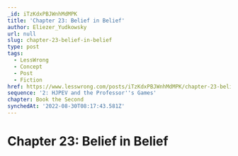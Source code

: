 ```yaml
---
_id: iTzKdxPBJWnhMdMPK
title: 'Chapter 23: Belief in Belief'
author: Eliezer_Yudkowsky
url: null
slug: chapter-23-belief-in-belief
type: post
tags:
  - LessWrong
  - Concept
  - Post
  - Fiction
href: https://www.lesswrong.com/posts/iTzKdxPBJWnhMdMPK/chapter-23-belief-in-belief
sequence: '2: HJPEV and the Professor''s Games'
chapter: Book the Second
synchedAt: '2022-08-30T08:17:43.581Z'
---
```

# Chapter 23: Belief in Belief

